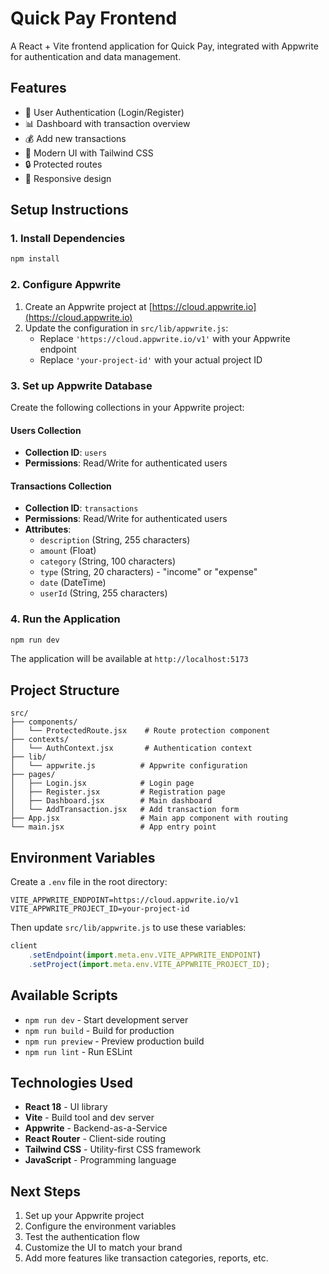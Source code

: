 # Quick Pay Frontend

A React + Vite frontend application for Quick Pay, integrated with Appwrite for authentication and data management.

## Features

- 🔐 User Authentication (Login/Register)
- 📊 Dashboard with transaction overview
- 💰 Add new transactions
- 🎨 Modern UI with Tailwind CSS
- 🔒 Protected routes
- 📱 Responsive design

## Setup Instructions

### 1. Install Dependencies

```bash
npm install
```

### 2. Configure Appwrite

1. Create an Appwrite project at [https://cloud.appwrite.io](https://cloud.appwrite.io)
2. Update the configuration in `src/lib/appwrite.js`:
   - Replace `'https://cloud.appwrite.io/v1'` with your Appwrite endpoint
   - Replace `'your-project-id'` with your actual project ID

### 3. Set up Appwrite Database

Create the following collections in your Appwrite project:

#### Users Collection
- **Collection ID**: `users`
- **Permissions**: Read/Write for authenticated users

#### Transactions Collection
- **Collection ID**: `transactions`
- **Permissions**: Read/Write for authenticated users
- **Attributes**:
  - `description` (String, 255 characters)
  - `amount` (Float)
  - `category` (String, 100 characters)
  - `type` (String, 20 characters) - "income" or "expense"
  - `date` (DateTime)
  - `userId` (String, 255 characters)

### 4. Run the Application

```bash
npm run dev
```

The application will be available at `http://localhost:5173`

## Project Structure

```
src/
├── components/
│   └── ProtectedRoute.jsx    # Route protection component
├── contexts/
│   └── AuthContext.jsx       # Authentication context
├── lib/
│   └── appwrite.js          # Appwrite configuration
├── pages/
│   ├── Login.jsx            # Login page
│   ├── Register.jsx         # Registration page
│   ├── Dashboard.jsx        # Main dashboard
│   └── AddTransaction.jsx   # Add transaction form
├── App.jsx                  # Main app component with routing
└── main.jsx                 # App entry point
```

## Environment Variables

Create a `.env` file in the root directory:

```env
VITE_APPWRITE_ENDPOINT=https://cloud.appwrite.io/v1
VITE_APPWRITE_PROJECT_ID=your-project-id
```

Then update `src/lib/appwrite.js` to use these variables:

```javascript
client
    .setEndpoint(import.meta.env.VITE_APPWRITE_ENDPOINT)
    .setProject(import.meta.env.VITE_APPWRITE_PROJECT_ID);
```

## Available Scripts

- `npm run dev` - Start development server
- `npm run build` - Build for production
- `npm run preview` - Preview production build
- `npm run lint` - Run ESLint

## Technologies Used

- **React 18** - UI library
- **Vite** - Build tool and dev server
- **Appwrite** - Backend-as-a-Service
- **React Router** - Client-side routing
- **Tailwind CSS** - Utility-first CSS framework
- **JavaScript** - Programming language

## Next Steps

1. Set up your Appwrite project
2. Configure the environment variables
3. Test the authentication flow
4. Customize the UI to match your brand
5. Add more features like transaction categories, reports, etc.